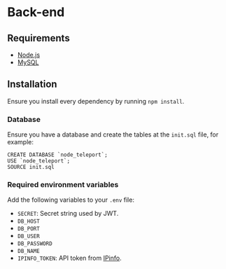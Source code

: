 # Back-end

## Requirements

- [Node.js](https://nodejs.org/)
- [MySQL](https://www.mysql.com/)

## Installation

Ensure you install every dependency by running `npm install`.

### Database

Ensure you have a database and create the tables at the `init.sql` file, for example:

```
CREATE DATABASE `node_teleport`;
USE `node_teleport`;
SOURCE init.sql
```

### Required environment variables

Add the following variables to your `.env` file:

- `SECRET`: Secret string used by JWT.
- `DB_HOST`
- `DB_PORT`
- `DB_USER`
- `DB_PASSWORD`
- `DB_NAME`
- `IPINFO_TOKEN`: API token from [IPinfo](https://ipinfo.io/).